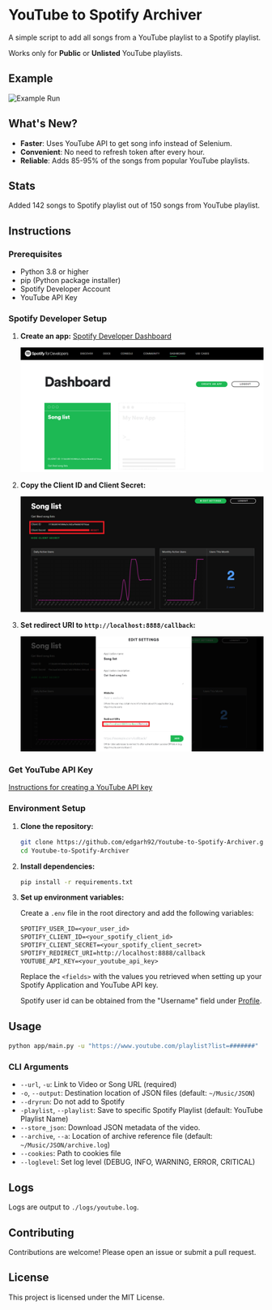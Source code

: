 # YouTube to Spotify Archiver

A simple script to add all songs from a YouTube playlist to a Spotify playlist.

Works only for **Public** or **Unlisted** YouTube playlists.

## Example
![Example Run](imgs/examplerun.gif)

## What's New?
- **Faster**: Uses YouTube API to get song info instead of Selenium.
- **Convenient**: No need to refresh token after every hour.
- **Reliable**: Adds 85-95% of the songs from popular YouTube playlists.

## Stats
Added 142 songs to Spotify playlist out of 150 songs from YouTube playlist.

## Instructions

### Prerequisites
- Python 3.8 or higher
- pip (Python package installer)
- Spotify Developer Account
- YouTube API Key

### Spotify Developer Setup

1. **Create an app:** [Spotify Developer Dashboard](https://developer.spotify.com/dashboard/applications)

    ![Setup](imgs/setup.png)

2. **Copy the Client ID and Client Secret:**

    ![Copy](imgs/copy.png)

3. **Set redirect URI to `http://localhost:8888/callback`:**

    ![Redirect URI](imgs/redirecturi.png)

### Get YouTube API Key

[Instructions for creating a YouTube API key](getkey.md)

### Environment Setup

1. **Clone the repository:**

    ```sh
    git clone https://github.com/edgarh92/Youtube-to-Spotify-Archiver.git
    cd Youtube-to-Spotify-Archiver
    ```

2. **Install dependencies:**

    ```sh
    pip install -r requirements.txt
    ```

3. **Set up environment variables:**

    Create a `.env` file in the root directory and add the following variables:

    ```env
    SPOTIFY_USER_ID=<your_user_id>
    SPOTIFY_CLIENT_ID=<your_spotify_client_id>
    SPOTIFY_CLIENT_SECRET=<your_spotify_client_secret>
    SPOTIFY_REDIRECT_URI=http://localhost:8888/callback
    YOUTUBE_API_KEY=<your_youtube_api_key>
    ```
    Replace the `<fields>` with the values you retrieved when setting up your Spotify Application and YouTube API key.

    Spotify user id can be obtained from the "Username" field under [Profile](https://www.spotify.com/us/account/profile/).


## Usage

```sh
python app/main.py -u "https://www.youtube.com/playlist?list=#######"
```

### CLI Arguments

- `--url`, `-u`: Link to Video or Song URL (required)
- `-o`, `--output`: Destination location of JSON files (default: `~/Music/JSON`)
- `--dryrun`: Do not add to Spotify
- `-playlist`, `--playlist`: Save to specific Spotify Playlist (default: YouTube Playlist Name)
- `--store_json`: Download JSON metadata of the video.
- `--archive`, `--a`: Location of archive reference file (default: `~/Music/JSON/archive.log`)
- `--cookies`: Path to cookies file
- `--loglevel`: Set log level (DEBUG, INFO, WARNING, ERROR, CRITICAL)

## Logs
Logs are output to `./logs/youtube.log`.

## Contributing

Contributions are welcome! Please open an issue or submit a pull request.

## License

This project is licensed under the MIT License.
